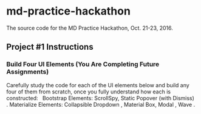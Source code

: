 # md-practice-hackathon

The source code for the MD Practice Hackathon, Oct. 21-23, 2016.

## Project #1 Instructions

### Build Four UI Elements (You Are Completing Future Assignments)

Carefully study the code for each of the UI elements below and build any four of them from scratch, once you fully understand how each is constructed:   Bootstrap Elements: ScrollSpy, Static Popover (with Dismiss)  . Materialize Elements: Collapsible Dropdown , Material Box, Modal , Wave .
